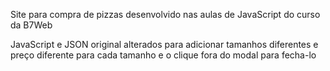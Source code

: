 Site para compra de pizzas desenvolvido nas aulas de JavaScript do curso da B7Web

JavaScript e JSON original alterados para adicionar tamanhos diferentes e preço diferente para cada tamanho e o clique fora do modal para fecha-lo
